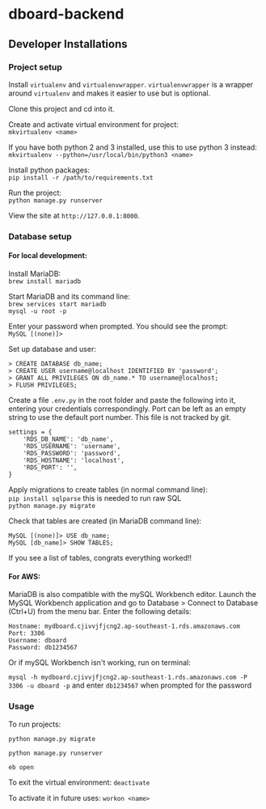 # dboard-backend

## Developer Installations

### Project setup

Install `virtualenv` and `virtualenvwrapper`. `virtualenvwrapper` is a wrapper around `virtualenv` and makes it easier to use but is optional.

Clone this project and cd into it.

Create and activate virtual environment for project:  
`mkvirtualenv <name>`

If you have both python 2 and 3 installed, use this to use python 3 instead:  
`mkvirtualenv --python=/usr/local/bin/python3 <name>`

Install python packages:  
`pip install -r /path/to/requirements.txt`

Run the project:  
`python manage.py runserver`

View the site at `http://127.0.0.1:8000`.

### Database setup

#### For local development:
Install MariaDB:  
`brew install mariadb`

Start MariaDB and its command line:  
`brew services start mariadb`  
`mysql -u root -p`

Enter your password when prompted. You should see the prompt:  
`MySQL [(none)]>`

Set up database and user:

```
> CREATE DATABASE db_name;
> CREATE USER username@localhost IDENTIFIED BY 'password'; 
> GRANT ALL PRIVILEGES ON db_name.* TO username@localhost;
> FLUSH PRIVILEGES;
```

Create a file `.env.py` in the root folder and paste the following into it, entering your credentials correspondingly. Port can be left as an empty string to use the default port number. This file is not tracked by git.

```
settings = {
    'RDS_DB_NAME': 'db_name',
    'RDS_USERNAME': 'username',
    'RDS_PASSWORD': 'password',
    'RDS_HOSTNAME': 'localhost',
    'RDS_PORT': '',
}
```

Apply migrations to create tables (in normal command line):  
`pip install sqlparse` this is needed to run raw SQL  
`python manage.py migrate`

Check that tables are created (in MariaDB command line):

```
MySQL [(none)]> USE db_name;
MySQL [db_name]> SHOW TABLES;
```

If you see a list of tables, congrats everything worked!!

#### For AWS:

MariaDB is also compatible with the mySQL Workbench editor.
Launch the MySQL Workbench application and go to Database > Connect to Database (Ctrl+U) from the menu bar.
Enter the following details:

```
Hostname: mydboard.cjivvjfjcng2.ap-southeast-1.rds.amazonaws.com
Port: 3306
Username: dboard
Password: db1234567
```

Or if mySQL Workbench isn't working, run on terminal:

`mysql -h mydboard.cjivvjfjcng2.ap-southeast-1.rds.amazonaws.com -P 3306 -u dboard -p`
and enter `db1234567` when prompted for the password

### Usage

To run projects:

`python manage.py migrate`

`python manage.py runserver`

`eb open`

To exit the virtual environment:
`deactivate`

To activate it in future uses:
`workon <name>`